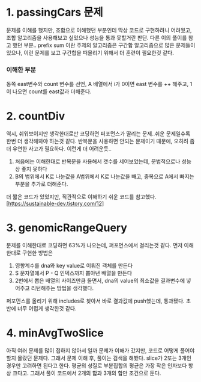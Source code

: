 # 1. passingCars 문제

문제를 이해를 했지만, 조합으로 이해했던 부분인데 막상 코드로 구현하려니 어려웠고, 조합 알고리즘을 사용해보고 싶었으나 성능을 통과 못할거란 판단.
다른 이의 풀이를 참고 했던 부분.. prefix sum 이란 주제의 알고리즘은 구간합 알고리즘으로 많은 문제들이 있으나, 이런 문제를 보고 구간합을 떠올리기 위해서 더 훈련이 필요한것 같다.

### 이해한 부분

동쪽 east변수와 count 변수를 선언, A 배열에서 i가 0이면 east 변수를 ++ 해주고, 1이 나오면 count를 east값과 더해준다.

# 2. countDiv

역시, 쉬워보이지만 생각한대로만 코딩하면 퍼포먼스가 딸리는 문제..쉬운 문제일수록 한번 더 생각해봐야 하는것 같다. 반복문을 사용하면 안되는 문제이기 때문에, 오히려 좀 더 유연한 사고가 필요하다. 이런게 더 어려운듯..

1. 처음에는 이해한대로 반복문을 사용해서 갯수를 세어보았는데, 문법적으로나 성능상 좋지 못하다
2. B의 범위에서 K로 나눈값을 A범위에서 K로 나눈값을 빼고, 중복으로 A에서 빠지는 부분을 추가로 더해준다.

더 짧은 코드가 있었지만, 직관적으로 이해하기 쉬운 코드를 참고했다.
[https://sustainable-dev.tistory.com/12]

# 3. genomicRangeQuery

문제를 이해한대로 코딩하면 63%가 나오는데, 퍼포먼스에서 걸리는것 같다. 먼저 이해한대로 구현한 방법은

1. 영향계수를 dna와 key value로 이뤄진 객체를 만든다
2. S 문자열에서 P - Q 인덱스까지 뽑아낸 배열을 만든다
3. 2번에서 뽑은 배열의 사이즈만큼 돌면서, dna의 value의 최소값을 결과변수에 넣어주고 리턴해주는 방법을 생각했다.

퍼포먼스를 올리기 위해 includes로 찾아서 바로 결과값에 push했는데, 통과됐다. 초반에 너무 어렵게 생각한것 같다.

# 4. minAvgTwoSlice

아직 여러 문제를 많이 접하지 않아서 일까 문제가 이해가 갔지만, 코드로 어떻게 풀어야 할지 몰랐던 문제다. 그래서 문제 이해 후, 풀이는 검색을 해봤다. slice가 2또는 3개인 경우만 고려하면 된다고 한다. 평균의 성질로 부분집합의 평균은 가장 작은 인자보다 항상 크다고. 그래서 풀이 코드에서 2개의 합과 3개의 합만 조건으로 둔다.
